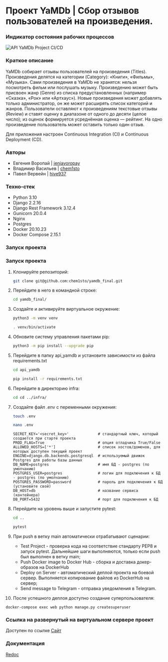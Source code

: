 # Проект YaMDb | Сбор отзывов пользователей на произведения.
### Индикатор состояния рабочих процессов
![API YaMDb Project CI/CD](https://github.com/chem1sto/yamdb_final/actions/workflows/yamdb_workflow.yml/badge.svg?event=push)

### Краткое описание
YaMDb собирает отзывы пользователей на произведения (Titles).
Произведения делятся на категории (Category): «Книги», «Фильмы», «Музыка». Сами произведения в YaMDb не хранятся: нельзя посмотреть фильм или послушать музыку. Произведению может быть присвоен жанр (Genre) из списка предустановленных (например «Сказка», «Рок» или «Артхаус»). Новые произведения может добавлять только администратор, он же может расширять список категорий и жанров. 
Пользователи оставляют к произведениям текстовые отзывы (Review) и ставят оценку в диапазоне от одного до десяти (целое число); из оценок формируется усреднённая оценка — рейтинг. На одно произведение пользователь может оставить только один отзыв.

Для приложения настроен Continuous Integration (CI) и Continuous Deployment (CD).

### Авторы
- Евгения Воропай | [jeniavoropay](https://github.com/jeniavoropay)
- Владимир Васильев | [chem1sto](https://github.com/chem1sto)
- Павел Вервейн | [hive937](https://github.com/hive937)

### Техно-стек
- Python 3.10
- Django 2.2.16
- Django Rest Framework 3.12.4
- Gunicorn 20.0.4
- Nginx
- Postgres
- Docker 20.10.23
- Docker Compose 2.15.1

### Запуск проекта
### Запуск проекта
1. Клонируйте репозиторий:
   ```bash
   git clone git@github.com:chem1sto/yamdb_final.git
   ```
2. Перейдите в него в командной строке:
   ```bash
   cd yamdb_final/
   ```
3. Создайте и активируйте виртуальное окружение:
   ```bash
   python3 -m venv venv
   ```
   ```bash
   . venv/bin/activate
   ```
4. Обновите систему управления пакетами pip:
   ```bash
   python3 -m pip install --upgrade pip
   ```
5. Перейдите в папку api_yamdb и установите зависимости из файла requirements.txt
   ```bash
   cd api_yamdb
   ```
   ```bash
   pip install -r requirements.txt
   ```
6. Перейдите в директорию infra:
   ```bash
   cd cd ../infra/
   ```
7. Создайте файл .env с переменными окружения:
   ```bash
   touch .env
   ```
   ```bash
   nano .env
   ```
   ```text
   SECRET_KEY='<secret_key>'             # стандартный ключ, который создается при старте проекта
   PROD_FLAG=True                        # опция отладчика True/False
   ALLOWED_HOSTS=['*']                   # список хостов/доменов, для которых доступен текущий проект
   ENGINE=django.db.backends.postgresql  # используемый движок Postgres для работы базы данных
   DB_NAME=postgres                      # имя БД - postgres (по умолчанию)
   POSTGRES_USER=postgres                # логин для подключения к БД - postgres (по умолчанию)
   POSTGRES_PASSWORD=password            # пароль для подключения к БД (установите свой)
   DB_HOST=db                            # название сервиса (контейнера)
   DB_PORT=5432                          # порт для подключения к БД
   ```
8. Перейдите на уровень выше и запустите pytest:
   ```bash
   cd ..
   ```
   ```bash
   pytest
   ```
9. При push в ветку main автоматически отрабатывают сценарии:
    - Test Project - проверка кода на соответствие стандарту PEP8 и запуск pytest. Дальнейшие шаги выполняются, только если push был выполнен в ветку main;
    - Push Docker image to Docker Hub - сборка и доставка докер-образов на DockerHub
    - Deploy on Server - автоматический деплой проекта на боевой сервер. Выполняется копирование файлов из DockerHub на сервер;
    - Send message to Telegram - отправка уведомления в Telegram.

10. После успешного деплоя доступно создание суперпользователя:
   ```
   docker-compose exec web python manage.py createsuperuser
   ```
### Ссылка на развернутый на виртуальном сервере проект
Доступен по ссылке [Сайт](http://185.17.3.67![img.png](img.png)/admin/login/?next=/admin/)

### Документация
[Redoc](http://51.250.2.221/redoc/)

